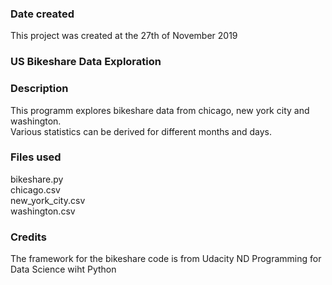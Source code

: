 ### Date created
This project was created at the 27th of November 2019

### US Bikeshare Data Exploration

### Description
This programm explores bikeshare data from chicago, new york city and washington.    
Various statistics can be derived for different months and days.

### Files used
bikeshare.py  
chicago.csv  
new_york_city.csv  
washington.csv

### Credits
The framework for the bikeshare code is from Udacity ND Programming for Data Science wiht Python

